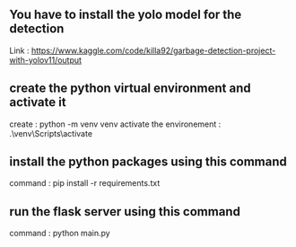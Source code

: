 ## You have to install the yolo model for the detection

Link : https://www.kaggle.com/code/killa92/garbage-detection-project-with-yolov11/output

## create the python virtual environment and activate it

create : python -m venv venv
activate the environement : .\venv\Scripts\activate

## install the python packages using this command

command : pip install -r requirements.txt

## run the flask server using this command

command : python main.py